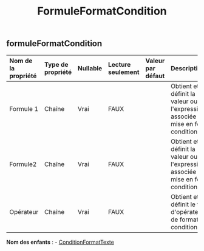 ﻿---
title: FormuleFormatCondition
second_title: Aspose.Cells Cloud Documen
type: docs
url: /fr/specification/model/formulaformatcondition/
description: "Aspose.Cells Spécification du modèle cloud : FormulaFormatCondition. Gérez sans effort Excel et d'autres feuilles de calcul avec des fonctionnalités telles que l'ouverture, la génération, l'édition, le fractionnement, la fusion, la comparaison et la conversion."
kwords: Excel, Office, feuille de calcul, Cloud REST API, FormulaFormatCondition
weight: 50
---
## **formuleFormatCondition**

 

| Nom de la propriété| Type de propriété| Nullable| Lecture seulement| Valeur par défaut| Description|
|:- |:- |:- |:- |:- |:- |
| Formule 1| Chaîne| Vrai| FAUX|| Obtient et définit la valeur ou l'expression associée à la mise en forme conditionnelle.|
| Formule2| Chaîne| Vrai| FAUX|| Obtient et définit la valeur ou l'expression associée à la mise en forme conditionnelle.|
| Opérateur| Chaîne| Vrai| FAUX|| Obtient et définit le type d'opérateur de format conditionnel.|

**Nom des enfants** : 
	-  [ConditionFormatTexte](textformatcondition) 
